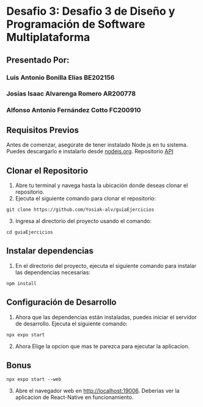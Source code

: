 # Desafio 3: Desafio 3 de Diseño y Programación de Software Multiplataforma
## Presentado Por:

### Luis Antonio Bonilla Elías BE202156
### Josias Isaac Alvarenga Romero AR200778
### Alfonso Antonio Fernández Cotto FC200910

## Requisitos Previos
Antes de comenzar, asegúrate de tener instalado Node.js en tu sistema. Puedes
descargarlo e instalarlo desde [nodejs.org](https://nodejs.org/).
Repositorio [API](https://github.com/Yosiak-alv/guiaEjercicios-API) 
## Clonar el Repositorio
1. Abre tu terminal y navega hasta la ubicación donde deseas clonar el repositorio.
2. Ejecuta el siguiente comando para clonar el repositorio:
```
git clone https://github.com/Yosiak-alv/guiaEjercicios
```
3. Ingresa al directorio del proyecto usando el comando:
```
cd guiaEjercicios
```

## Instalar dependencias
1. En el directorio del proyecto, ejecuta el siguiente comando para instalar las
dependencias necesarias:
```
npm install
```
## Configuración de Desarrollo
1. Ahora que las dependencias están instaladas, puedes iniciar el servidor de
desarrollo. Ejecuta el siguiente comando:
```
npx expo start
```
2. Ahora Elige la opcion que mas te parezca para ejecutar la aplicacion.

## Bonus
```
npx expo start --web
```
3. Abre el navegador web en [http://localhost:19006](http://localhost:19006). 
Deberias ver la aplicacion de React-Native en funcionamiento.
